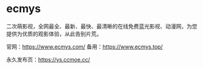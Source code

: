 # ecmys
二次萌影视，全网最全、最新、最快、最清晰的在线免费蓝光影视、动漫网，为您提供为优质的观影体验，从此告别片荒。

官网：https://www.ecmys.com/
备用：https://www.ecmys.top/

永久发布页：https://ys.ccmoe.cc/
